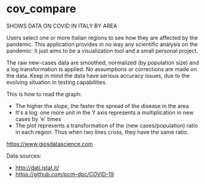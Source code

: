 # cov_compare

SHOWS DATA ON COVID IN ITALY BY AREA

Users select one or more Italian regions to see how they are affected by the pandemic.
This application provides in no way any scientific analysis on the pandemic: it just aims to be a visualization tool and a small personal project.

The raw new-cases data are smoothed, normalized (by population size) and a log transformation is applied. 
No assumptions or corrections are made on the data. Keep in mind the data have serious accuracy issues, due to the evolving situation in testing capabilities.

This is how to read the graph:
- The higher the slope, the faster the spread of the disease in the area
- It's a log: one more unit in the Y axis represents a multiplication in new cases by 'e' times
- The plot represents a transformation of the (new cases/population) ratio in each region. Thus when two lines cross, they have the same ratio.

https://www.giosdatascience.com

Data sources:
- http://dati.istat.it/
- https://github.com/pcm-dpc/COVID-19
